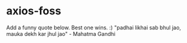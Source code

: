 # axios-foss
Add a funny quote below. Best one wins. :)
"padhai likhai sab bhul jao, mauka dekh kar jhul jao" - Mahatma Gandhi
